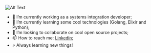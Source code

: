 ![Alt Text](https://i.gifer.com/origin/f3/f356b77ca32430618da6a3cad157bac0_w200.gif)

- 🔭 I’m currently working as a systems integration developer;
- 🌱 I’m currently learning some cool technologies (Golang, Elixir and Python);
- 👯 I’m looking to collaborate on cool open source projects;
- 📫 How to reach me: [Linkedin](https://www.linkedin.com/in/guilherme-freire-pll/);
- ⚡ Always learning new things!
